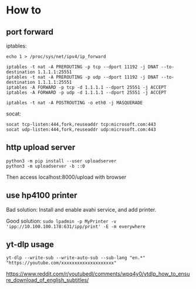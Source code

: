 # How to

## port forward

iptables:

```
echo 1 > /proc/sys/net/ipv4/ip_forward

iptables -t nat -A PREROUTING -p tcp --dport 11192 -j DNAT --to-destination 1.1.1.1:25551
iptables -t nat -A PREROUTING -p udp --dport 11192 -j DNAT --to-destination 1.1.1.1:25551
iptables -A FORWARD -p tcp -d 1.1.1.1 --dport 25551 -j ACCEPT
iptables -A FORWARD -p udp -d 1.1.1.1 --dport 25551 -j ACCEPT

iptables -t nat -A POSTROUTING -o eth0 -j MASQUERADE
```

socat:

```
socat tcp-listen:444,fork,reuseaddr tcp:microsoft.com:443
socat udp-listen:444,fork,reuseaddr udp:microsoft.com:443
```

## http upload server

```
python3 -m pip install --user uploadserver
python3 -m uploadserver -b ::0
```
Then access localhost:8000/upload with browser

## use hp4100 printer

Bad solution: Install and enable avahi service, and add printer.

Good solution: `sudo lpadmin -p MyPrinter -v 'ipp://10.100.100.178:631/ipp/print' -E -m everywhere`

## yt-dlp usage

```
yt-dlp --write-sub --write-auto-sub --sub-lang "en.*" "https://youtube.com/xxxxxxxxxxxxxxxxxxxx"
```

https://www.reddit.com/r/youtubedl/comments/wpq4y0/ytdlp_how_to_ensure_download_of_english_subtitles/
